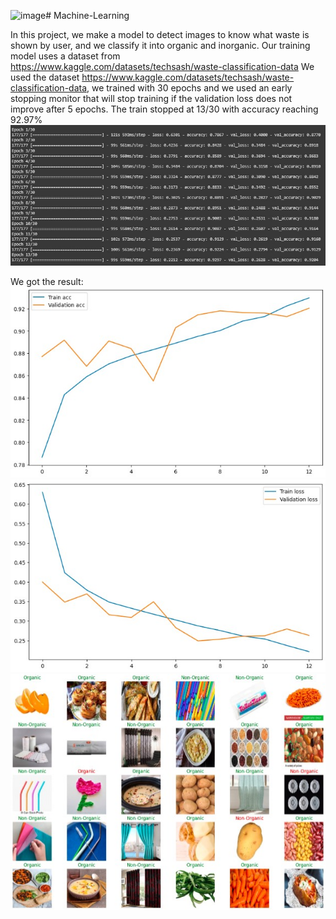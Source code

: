 ![image](https://github.com/CH2-PR636/Machine-Learning/assets/152943084/0641a351-cfa1-4b5a-bd6c-4b6393d5cefd)# Machine-Learning

In this project, we make a model to detect images to know what waste is shown by user, and we classify it into organic and inorganic. 
Our training model uses a dataset from https://www.kaggle.com/datasets/techsash/waste-classification-data
We used the dataset https://www.kaggle.com/datasets/techsash/waste-classification-data, we trained with 30 epochs and we used an early stopping monitor that will stop training if the validation loss does not improve after 5 epochs. The train stopped at 13/30 with accuracy reaching 92.97%
![Training](Result/Training.jpg)

We got the result:
![Graph of Accuracy](Result/graph01.jpg)
![Graph of Loss](Result/graph02.jpg)
![Result](Result/result.jpg)
